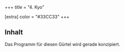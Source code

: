 +++
title = "4. Kyo"

[extra]
color = "#33CC33"
+++

## Inhalt

Das Programm für diesen Gürtel wird gerade konzipiert.
